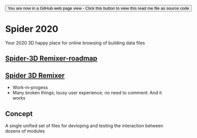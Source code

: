<span style=display:none; >[You are now in a GitHub source code view - click this link to view Read Me file as a web page]( https://ladybug-tools.github.io/spider-2020/ "View file as a web page." ) </span>

<div><input type=button onclick=window.location.href="https://github.com/ladybug-tools/spider-2020";
value='You are now in a GitHub web page view - Click this button to view this read me file as source code' ></div>

# Spider 2020

Your 2020 3D happy place for online browsing of building data files


## [Spider-3D Remixer-roadmap]( https://www.ladybug.tools/spider-2020/#spider-3d-remixer-roadmap.md )


## [Spider 3D Remixer]( https://www.ladybug.tools/spider-2020/spider-3d-remixer/ )

* Work-in-progess
* Many broken things; lousy user experience; no need to comment: And it works

## Concept

A single unified set of files for devloping and testing the interaction between dozens of modules

